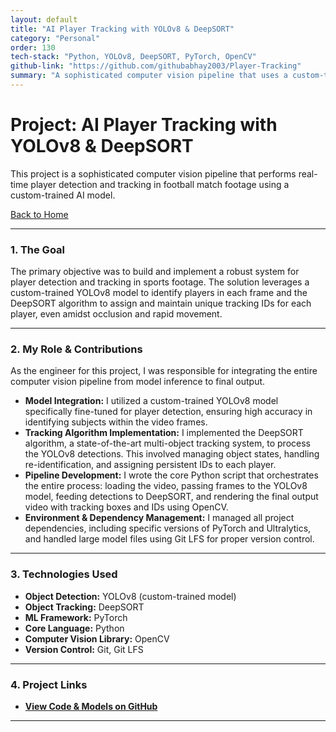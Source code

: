 ```yaml
---
layout: default
title: "AI Player Tracking with YOLOv8 & DeepSORT"
category: "Personal"
order: 130
tech-stack: "Python, YOLOv8, DeepSORT, PyTorch, OpenCV"
github-link: "https://github.com/githubabhay2003/Player-Tracking"
summary: "A sophisticated computer vision pipeline that uses a custom-trained YOLOv8 model and the DeepSORT algorithm for real-time player detection and tracking in sports footage."
---
```


# Project: AI Player Tracking with YOLOv8 & DeepSORT

This project is a sophisticated computer vision pipeline that performs real-time player detection and tracking in football match footage using a custom-trained AI model.

[Back to Home](../index.md)

---

### 1. The Goal
The primary objective was to build and implement a robust system for player detection and tracking in sports footage. The solution leverages a custom-trained YOLOv8 model to identify players in each frame and the DeepSORT algorithm to assign and maintain unique tracking IDs for each player, even amidst occlusion and rapid movement.

---

### 2. My Role & Contributions
As the engineer for this project, I was responsible for integrating the entire computer vision pipeline from model inference to final output.

* **Model Integration:** I utilized a custom-trained YOLOv8 model specifically fine-tuned for player detection, ensuring high accuracy in identifying subjects within the video frames.
* **Tracking Algorithm Implementation:** I implemented the DeepSORT algorithm, a state-of-the-art multi-object tracking system, to process the YOLOv8 detections. This involved managing object states, handling re-identification, and assigning persistent IDs to each player.
* **Pipeline Development:** I wrote the core Python script that orchestrates the entire process: loading the video, passing frames to the YOLOv8 model, feeding detections to DeepSORT, and rendering the final output video with tracking boxes and IDs using OpenCV.
* **Environment & Dependency Management:** I managed all project dependencies, including specific versions of PyTorch and Ultralytics, and handled large model files using Git LFS for proper version control.

---

### 3. Technologies Used
* **Object Detection:** YOLOv8 (custom-trained model)
* **Object Tracking:** DeepSORT
* **ML Framework:** PyTorch
* **Core Language:** Python
* **Computer Vision Library:** OpenCV
* **Version Control:** Git, Git LFS

---

### 4. Project Links
* **<a href="https://github.com/githubabhay2003/Player-Tracking" target="_blank" rel="noopener noreferrer">View Code & Models on GitHub</a>**

---